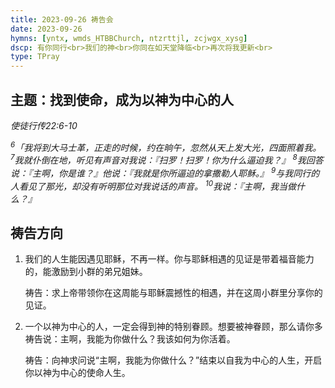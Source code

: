 ```yaml
---
title: 2023-09-26 祷告会
date: 2023-09-26
hymns: [yntx, wmds_HTBBChurch, ntzrttjl, zcjwgx_xysg]
dscp: 有你同行<br>我们的神<br>你同在如天堂降临<br>再次将我更新<br>
type: TPray
---
```


## 主题：找到使命，成为以神为中心的人

*使徒行传22:6-10*

*<sup>6</sup>「我将到大马士革，正走的时候，约在晌午，忽然从天上发大光，四面照着我。 <sup>7</sup>我就仆倒在地，听见有声音对我说：『扫罗！扫罗！你为什么逼迫我？』 <sup>8</sup>我回答说：『主啊，你是谁？』他说：『我就是你所逼迫的拿撒勒人耶稣。』 <sup>9</sup>与我同行的人看见了那光，却没有听明那位对我说话的声音。 <sup>10</sup>我说：『主啊，我当做什么？』*

## 祷告方向

1. 我们的人生能因遇见耶稣，不再一样。你与耶稣相遇的见证是带着福音能力的，能激励到小群的弟兄姐妹。

   祷告：求上帝带领你在这周能与耶稣震撼性的相遇，并在这周小群里分享你的见证。

2. 一个以神为中心的人，一定会得到神的特别眷顾。想要被神眷顾，那么请你多祷告说：主啊，我能为你做什么？我该如何为你活着。

   祷告：向神求问说“主啊，我能为你做什么？”结束以自我为中心的人生，开启你以神为中心的使命人生。
